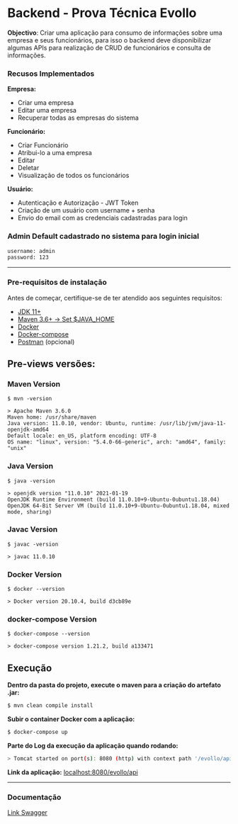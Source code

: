 # Backend - Prova Técnica Evollo

**Objectivo**: Criar uma aplicação para consumo de informações sobre uma empresa e seus
funcionários, para isso o backend deve disponibilizar algumas APIs para realização de CRUD de
funcionários e consulta de informações.

### Recusos Implementados

**Empresa:**

* Criar uma empresa
* Editar uma empresa
* Recuperar todas as empresas do sistema

**Funcionário:**

* Criar Funcionário
* Atribui-lo a uma empresa
* Editar
* Deletar
* Visualização de todos os funcionários

**Usuário:**

* Autenticação e Autorização - JWT Token
* Criação de um usuário com username + senha
* Envio do email com as credenciais cadastradas para login


### Admin Default cadastrado no sistema para login inicial

```sh
username: admin
password: 123
```

***

### Pre-requisitos de instalação
Antes de começar, certifique-se de ter atendido aos seguintes requisitos:

* [JDK 11+](https://www.oracle.com/java/technologies/javase-downloads.html)
* [Maven 3.6+ -> Set $JAVA_HOME](https://maven.apache.org/download.cgi)
* [Docker](https://docs.docker.com/get-docker/)
* [Docker-compose](https://docs.docker.com/compose/install/) 
* [Postman](https://www.postman.com/downloads/) (opcional)

## Pre-views versões:

### Maven Version

```
$ mvn -version

> Apache Maven 3.6.0
Maven home: /usr/share/maven
Java version: 11.0.10, vendor: Ubuntu, runtime: /usr/lib/jvm/java-11-openjdk-amd64
Default locale: en_US, platform encoding: UTF-8
OS name: "linux", version: "5.4.0-66-generic", arch: "amd64", family: "unix"
```

### Java Version
```
$ java -version

> openjdk version "11.0.10" 2021-01-19
OpenJDK Runtime Environment (build 11.0.10+9-Ubuntu-0ubuntu1.18.04)
OpenJDK 64-Bit Server VM (build 11.0.10+9-Ubuntu-0ubuntu1.18.04, mixed mode, sharing)
```

### Javac Version
```
$ javac -version

> javac 11.0.10
```

### Docker Version
```
$ docker --version

> Docker version 20.10.4, build d3cb89e
```

### docker-compose Version
```
$ docker-compose --version

> docker-compose version 1.21.2, build a133471
```

## Execução

**Dentro da pasta do projeto, execute o maven para a criação do artefato .jar:**

```sh
$ mvn clean compile install
```

**Subir o container Docker com a aplicação:**

```sh
$ docker-compose up
```

**Parte do Log da execução da aplicação quando rodando:**
```sh
> Tomcat started on port(s): 8080 (http) with context path '/evollo/api'
```

**Link da aplicação:**
[localhost:8080/evollo/api](localhost:8080/evollo/api)

***

### Documentação
[Link Swagger](http://localhost:8080/evollo/api/swagger-ui.html)

